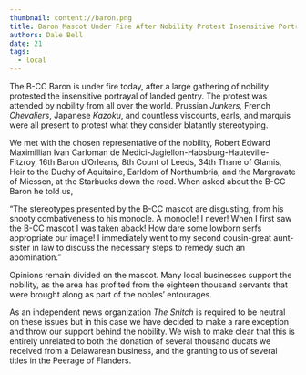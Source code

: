 ```yaml
---
thumbnail: content://baron.png
title: Baron Mascot Under Fire After Nobility Protest Insensitive Portrayal
authors: Dale Bell
date: 21
tags:
  - local
---
```


The B-CC Baron is under fire today, after a large gathering of nobility protested the insensitive portrayal of landed gentry. The protest was attended by nobility from all over the world. Prussian *Junkers*, French *Chevaliers*, Japanese *Kazoku*, and countless viscounts, earls, and marquis were all present to protest what they consider blatantly stereotyping. 

We met with the chosen representative of the nobility, Robert Edward Maximillian Ivan Carloman de Medici-Jagiellon-Habsburg-Hauteville-Fitzroy, 16th Baron d’Orleans, 8th Count of Leeds, 34th Thane of Glamis, Heir to the Duchy of Aquitaine, Earldom of Northumbria, and the Margravate of Miessen, at the Starbucks down the road. When asked about the B-CC Baron he told us,

“The stereotypes presented by the B-CC mascot are disgusting, from his snooty combativeness to his monocle. A monocle! I never! When I first saw the B-CC mascot I was taken aback! How dare some lowborn serfs appropriate our image! I immediately went to my second cousin-great aunt-sister in law to discuss the necessary steps to remedy such an abomination.”

Opinions remain divided on the mascot. Many local businesses support the nobility, as the area has profited from the eighteen thousand servants that were brought along as part of the nobles’ entourages. 

As an independent news organization *The Snitch* is required to be neutral on these issues but in this case we have decided to make a rare exception and throw our support behind the nobility. We wish to make clear that this is entirely unrelated to both the donation of several thousand ducats we received from a Delawarean business, and the granting to us of several titles in the Peerage of Flanders.
